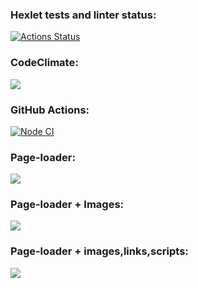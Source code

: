 ### Hexlet tests and linter status:
[![Actions Status](https://github.com/chebok/fullstack-javascript-project-lvl3/workflows/hexlet-check/badge.svg)](https://github.com/chebok/fullstack-javascript-project-lvl3/actions)
### CodeClimate:
<a href="https://codeclimate.com/github/chebok/fullstack-javascript-project-lvl3/maintainability"><img src="https://api.codeclimate.com/v1/badges/c5b5bd89daf25d5809db/maintainability" /></a>
### GitHub Actions:
[![Node CI](https://github.com/chebok/fullstack-javascript-project-lvl3/actions/workflows/test+lint.yml/badge.svg)](https://github.com/chebok/fullstack-javascript-project-lvl3/actions/workflows/test+lint.yml)
### Page-loader:
<a href="https://asciinema.org/a/R5MsBKTh8E38JsKX2vhSmTnzy" target="_blank"><img src="https://asciinema.org/a/R5MsBKTh8E38JsKX2vhSmTnzy.svg" /></a>
### Page-loader + Images:
<a href="https://asciinema.org/a/LZ3mrDEjaVkOXxbYDimxV5Hlo" target="_blank"><img src="https://asciinema.org/a/LZ3mrDEjaVkOXxbYDimxV5Hlo.svg" /></a>
### Page-loader + images,links,scripts:
<a href="https://asciinema.org/a/uBeGpdekLHCfLso2xwgWsFwvU" target="_blank"><img src="https://asciinema.org/a/uBeGpdekLHCfLso2xwgWsFwvU.svg" /></a>